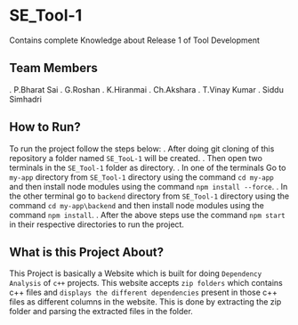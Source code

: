 # SE_Tool-1
Contains complete Knowledge about Release 1 of Tool Development

## Team Members
 . P.Bharat Sai
 . G.Roshan
 . K.Hiranmai
 . Ch.Akshara
 . T.Vinay Kumar
 . Siddu Simhadri

## How to Run?
To run the project follow the steps below:
 . After doing git cloning of this repository a folder named `SE_TooL-1` will be created.
 . Then open two terminals in the `SE_Tool-1` folder as directory.
 . In one of the terminals Go to `my-app` directory from `SE_Tool-1` directory using the command `cd my-app` and then install node modules using the command `npm install --force`.
 . In the other terminal go to `backend` directory from `SE_Tool-1` directory using the command `cd my-app\backend` and then install node modules using the command `npm install`.
 . After the above steps use the command `npm start` in their respective directories to run the project.
 
 ## What is this Project About?
 This Project is basically a Website which is built for doing `Dependency Analysis` of `c++` projects.
 This website accepts `zip folders` which contains c++ files and `displays the different dependencies` present in those c++ files as different columns in the website.
 This is done by extracting the zip folder and parsing the extracted files in the folder.
 
 
